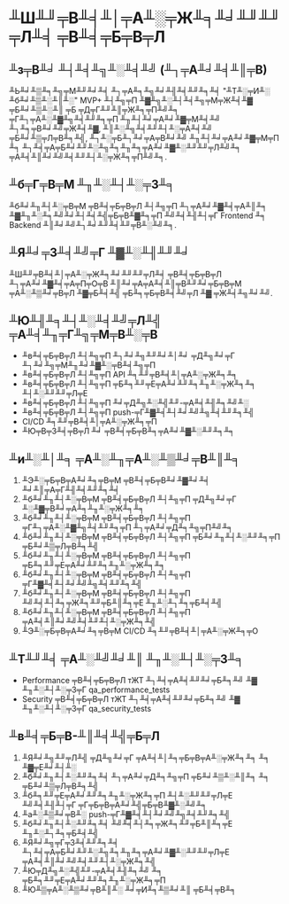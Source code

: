 # ╨Ш╨╜╤В╨╡╨│╤А╨░╤Ж╨╕╨╛╨╜╨╜╤Л╨╡ ╤В╨╡╤Б╤В╤Л

## ╨з╤В╨╛ ╨┤╨╡╨╗╨░╨╡╨╝ (╨┐╤А╨╛╨╡╨║╤В)

╨Ь╨╛╨▒╨╕╨╗╤М╨╜╨╛╨╡ ╨┐╤А╨╕╨╗╨╛╨╢╨╡╨╜╨╕╨╡ "╨Т╨░╤И╨░ ╨б╨╛╨▒╨░╨║╨░" MVP+ ╨┤╨╗╤П ╨▓╨╗╨░╨┤╨╡╨╗╤М╤Ж╨╡╨▓ ╤Б╨╛╨▒╨░╨║ ╤Б ╤Д╤Г╨╜╨║╤Ж╨╕╤П╨╝╨╕ ╤Г╨┐╤А╨░╨▓╨╗╨╡╨╜╨╕╤П ╨╖╨┤╨╛╤А╨╛╨▓╤М╨╡╨╝ ╨┐╨╕╤В╨╛╨╝╤Ж╨╡╨▓, ╨║╨░╨╗╨╡╨╜╨┤╨░╤А╨╡╨╝ ╤Б╨╛╨▒╤Л╤В╨╕╨╣, ╨┐╨░╤Б╨┐╨╛╤А╤В╨╛╨╝ ╨╖╨┤╨╛╤А╨╛╨▓╤М╤П ╨╕ ╨┐╨╡╤А╤Б╨╛╨╜╨░╨╗╨╕╨╖╨╕╤А╨╛╨▓╨░╨╜╨╜╤Л╨╝╨╕ ╤А╨╡╨║╨╛╨╝╨╡╨╜╨┤╨░╤Ж╨╕╤П╨╝╨╕.

## ╨б╤Г╤В╤М ╨╖╨░╨┤╨░╤З╨╕

╨б╨╛╨╖╨┤╨░╤В╤М ╤В╨╡╤Б╤В╤Л ╨┤╨╗╤П ╨┐╤А╨╛╨▓╨╡╤А╨║╨╕ ╨▓╨╖╨░╨╕╨╝╨╛╨┤╨╡╨╣╤Б╤В╨▓╨╕╤П ╨╝╨╡╨╢╨┤╤Г Frontend ╨╕ Backend ╨║╨╛╨╝╨┐╨╛╨╜╨╡╨╜╤В╨░╨╝╨╕.

## ╨Я╨╛╤З╨╡╨╝╤Г ╨▓╨░╨╢╨╜╨╛

╨Ш╨╜╤В╨╡╨│╤А╨░╤Ж╨╕╨╛╨╜╨╜╤Л╨╡ ╤В╨╡╤Б╤В╤Л ╨┐╤А╨╛╨▓╨╡╤А╤П╤О╤В ╨║╨╛╤А╤А╨╡╨║╤В╨╜╨╛╤Б╤В╤М ╤А╨░╨▒╨╛╤В╤Л ╨▓╤Б╨╡╨╣ ╤Б╨╕╤Б╤В╨╡╨╝╤Л ╨▓ ╤Ж╨╡╨╗╨╛╨╝.

## ╨Ю╨╢╨╕╨┤╨░╨╡╨╝╤Л╨╣ ╤А╨╡╨╖╤Г╨╗╤М╤В╨░╤В

* ╨в╨╡╤Б╤В╤Л ╨┤╨╗╤П ╨┐╨╛╨╗╨╜╨╛╨│╨╛ ╤Д╨╗╨╛╤Г ╨┐╨╛╨╗╤М╨╖╨╛╨▓╨░╤В╨╡╨╗╤П
* ╨в╨╡╤Б╤В╤Л ╨┤╨╗╤П API ╨╕╨╜╤В╨╡╨│╤А╨░╤Ж╨╕╨╕
* ╨в╨╡╤Б╤В╤Л ╨┤╨╗╤П ╤Б╨╕╨╜╤Е╤А╨╛╨╜╨╕╨╖╨░╤Ж╨╕╨╕ ╨┤╨░╨╜╨╜╤Л╤Е
* ╨в╨╡╤Б╤В╤Л ╨┤╨╗╤П ╨╛╤Д╨╗╨░╨╣╨╜-╤А╨╡╨╢╨╕╨╝╨░
* ╨в╨╡╤Б╤В╤Л ╨┤╨╗╤П push-╤Г╨▓╨╡╨┤╨╛╨╝╨╗╨╡╨╜╨╕╨╣
* CI/CD ╨╕╨╜╤В╨╡╨│╤А╨░╤Ж╨╕╤П
* ╨Ю╤В╤З╨╡╤В╤Л ╨╛ ╤В╨╡╤Б╤В╨╕╤А╨╛╨▓╨░╨╜╨╕╨╕

## ╨и╨░╨│╨╕ ╤А╨░╨╖╤А╨░╨▒╨╛╤В╨║╨╕

1. ╨Э╨░╤Б╤В╤А╨╛╨╕╤В╤М ╤В╨╡╤Б╤В╨╛╨▓╨╛╨╡ ╨╛╨║╤А╤Г╨╢╨╡╨╜╨╕╨╡
2. ╨б╨╛╨╖╨┤╨░╤В╤М ╤В╨╡╤Б╤В╤Л ╨┤╨╗╤П ╤Д╨╗╨╛╤Г ╨░╨▓╤В╨╛╤А╨╕╨╖╨░╤Ж╨╕╨╕
3. ╨б╨╛╨╖╨┤╨░╤В╤М ╤В╨╡╤Б╤В╤Л ╨┤╨╗╤П ╤Г╨┐╤А╨░╨▓╨╗╨╡╨╜╨╕╤П ╨┐╤А╨╛╤Д╨╕╨╗╤П╨╝╨╕
4. ╨б╨╛╨╖╨┤╨░╤В╤М ╤В╨╡╤Б╤В╤Л ╨┤╨╗╤П ╤Б╨╛╨╖╨┤╨░╨╜╨╕╤П ╤Б╨╛╨▒╤Л╤В╨╕╨╣
5. ╨б╨╛╨╖╨┤╨░╤В╤М ╤В╨╡╤Б╤В╤Л ╨┤╨╗╤П ╤Б╨╕╨╜╤Е╤А╨╛╨╜╨╕╨╖╨░╤Ж╨╕╨╕
6. ╨б╨╛╨╖╨┤╨░╤В╤М ╤В╨╡╤Б╤В╤Л ╨┤╨╗╤П ╤Г╨▓╨╡╨┤╨╛╨╝╨╗╨╡╨╜╨╕╨╣
7. ╨б╨╛╨╖╨┤╨░╤В╤М ╤В╨╡╤Б╤В╤Л ╨┤╨╗╤П ╨╝╨╡╨┤╨╕╤Ж╨╕╨╜╤Б╨║╨╕╤Е ╨╖╨░╨┐╨╕╤Б╨╡╨╣
8. ╨б╨╛╨╖╨┤╨░╤В╤М ╤В╨╡╤Б╤В╤Л ╨┤╨╗╤П ╤А╨╡╨║╨╛╨╝╨╡╨╜╨┤╨░╤Ж╨╕╨╣
9. ╨Э╨░╤Б╤В╤А╨╛╨╕╤В╤М CI/CD ╨╕╨╜╤В╨╡╨│╤А╨░╤Ж╨╕╤О

## ╨Т╨╜╨╡ ╤А╨░╨╝╨╛╨║ ╨╖╨░╨┤╨░╤З╨╕

* Performance ╤В╨╡╤Б╤В╤Л тЖТ ╨┐╨╡╤А╨╡╨╜╨╛╤Б╨╕╨╝ ╨▓ ╨╖╨░╨┤╨░╤З╤Г qa_performance_tests
* Security ╤В╨╡╤Б╤В╤Л тЖТ ╨┐╨╡╤А╨╡╨╜╨╛╤Б╨╕╨╝ ╨▓ ╨╖╨░╨┤╨░╤З╤Г qa_security_tests

## ╨в╨╡╤Б╤В-╨║╨╡╨╣╤Б╤Л

1. ╨Я╨╛╨╗╨╜╤Л╨╣ ╤Д╨╗╨╛╤Г ╤А╨╡╨│╨╕╤Б╤В╤А╨░╤Ж╨╕╨╕ ╨╕ ╨▓╤Е╨╛╨┤╨░
2. ╨б╨╛╨╖╨┤╨░╨╜╨╕╨╡ ╨┐╤А╨╛╤Д╨╕╨╗╤П ╤Б╨╛╨▒╨░╨║╨╕ ╨╕ ╤Б╨╛╨▒╤Л╤В╨╕╨╣
3. ╨б╨╕╨╜╤Е╤А╨╛╨╜╨╕╨╖╨░╤Ж╨╕╤П ╨┤╨░╨╜╨╜╤Л╤Е ╨╝╨╡╨╢╨┤╤Г ╤Г╤Б╤В╤А╨╛╨╣╤Б╤В╨▓╨░╨╝╨╕
4. ╨а╨░╨▒╨╛╤В╨░ push-╤Г╨▓╨╡╨┤╨╛╨╝╨╗╨╡╨╜╨╕╨╣
5. ╨б╨╛╨╖╨┤╨░╨╜╨╕╨╡ ╨╝╨╡╨┤╨╕╤Ж╨╕╨╜╤Б╨║╨╕╤Е ╨╖╨░╨┐╨╕╤Б╨╡╨╣
6. ╨Я╨╛╨╗╤Г╤З╨╡╨╜╨╕╨╡ ╨┐╨╡╤А╤Б╨╛╨╜╨░╨╗╨╕╨╖╨╕╤А╨╛╨▓╨░╨╜╨╜╤Л╤Е ╤А╨╡╨║╨╛╨╝╨╡╨╜╨┤╨░╤Ж╨╕╨╣
7. ╨Ю╤Д╨╗╨░╨╣╨╜-╤А╨╡╨╢╨╕╨╝ ╨╕ ╤Б╨╕╨╜╤Е╤А╨╛╨╜╨╕╨╖╨░╤Ж╨╕╤П
8. ╨Ю╨▒╤А╨░╨▒╨╛╤В╨║╨░ ╨╛╤И╨╕╨▒╨╛╨║ ╤Б╨╡╤В╨╕





